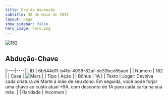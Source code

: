 ```yaml
---
title: Era da Ascensão
subtitle: 30 de maio de 2019
layout: page
show_sidebar: false
hero_image: hero.png
---
```


![182](https://cdn.keyforgegame.com/media/card_front/pt/435_182_RFVG47F7PX25_pt.png)

## Abdução-Chave

|----|----|
| ID | 6b544d11-b4fb-4939-82af-de33bce85aed |
| Número | 182 |
| Casa | ![Mars](https://archonarcana.com/images/thumb/d/de/Mars.png/22px-Mars.png "Marte") |
| Tipo | Ação |
| Bônus | 1A |
| Texto | Jogar: Devolva cada criatura de Marte à mão de seu dono. Em seguida, você pode forjar uma chave ao custo atual +9A, com desconto de 1A para cada carta na sua mão. |
| Raridade | Incomum |
